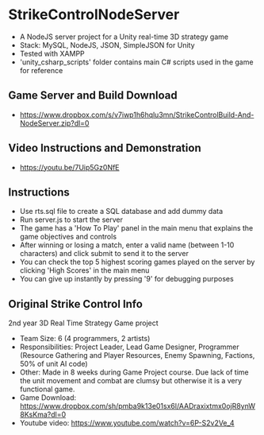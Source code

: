 # StrikeControlNodeServer

* A NodeJS server project for a Unity real-time 3D strategy game
* Stack: MySQL, NodeJS, JSON, SimpleJSON for Unity
* Tested with XAMPP
* 'unity_csharp_scripts' folder contains main C# scripts used in the game for reference

## Game Server and Build Download
* https://www.dropbox.com/s/v7iwp1h6hqlu3mn/StrikeControlBuild-And-NodeServer.zip?dl=0

## Video Instructions and Demonstration
* https://youtu.be/7Uip5Gz0NfE

## Instructions
* Use rts.sql file to create a SQL database and add dummy data
* Run server.js to start the server
* The game has a 'How To Play' panel in the main menu that explains the game objectives and controls
* After winning or losing a match, enter a valid name (between 1-10 characters) and click submit to send it to the server
* You can check the top 5 highest scoring games played on the server by clicking 'High Scores' in the main menu
* You can give up instantly by pressing '9' for debugging purposes

## Original Strike Control Info
2nd year 3D Real Time Strategy Game project

* Team Size: 6 (4 programmers, 2 artists)
* Responsibilities: Project Leader, Lead Game Designer, Programmer (Resource Gathering and Player Resources, Enemy Spawning, Factions, 50% of unit AI code) 
* Other: Made in 8 weeks during Game Project course. Due lack of time the unit movement and combat are clumsy but otherwise it is a very functional game. 
* Game Download: https://www.dropbox.com/sh/pmba9k13e01sx6l/AADraxixtmx0ojR8ynW8KsKma?dl=0 
* Youtube video: https://www.youtube.com/watch?v=6P-S2v2Ve_4 
